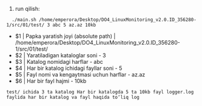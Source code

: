 
1.  run qilish: 
  ```
    ./main.sh /home/emperora/Desktop/DO4_LinuxMonitoring_v2.0.ID_356280-1/src/01/test/ 3 abc 5 az.az 10kb
  ```
- $1 | Papka yaratish joyi (absolute path) | /home/emperora/Desktop/DO4_LinuxMonitoring_v2.0.ID_356280-1/src/01/test/
- $2 | Yaratiladigan kataloglar soni - 3
- $3 | Katalog nomidagi harflar - abc
- $4 | Har bir katalog ichidagi fayllar soni - 5
- $5 | Fayl nomi va kengaytmasi uchun harflar - az.az
- $6 | Har bir fayl hajmi - 10kb

`test/ ichida 3 ta katalog
Har bir katalogda 5 ta 10kb fayl
logger.log faylida har bir katalog va fayl haqida to‘liq log`
